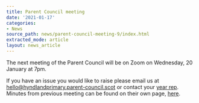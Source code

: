 ```yaml
---
title: Parent Council meeting
date: '2021-01-17'
categories:
- News
source_path: news/parent-council-meeting-9/index.html
extracted_mode: article
layout: news_article
---
```


The next meeting of the Parent Council will be on Zoom on Wednesday, 20 January at 7pm.

If you have an issue you would like to raise please email us at [hello@hyndlandprimary.parent-council.scot](mailto:hello@hyndlandprimary.parent-council.scot) or contact your [year rep](/contact-us/).&nbsp; Minutes from previous meeting can be found on their own page, [here](/minutes-archive/).
